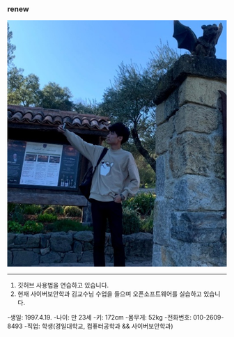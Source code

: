 
### renew
![정태영](./images/Taeyeong.jpg)
***
1. 깃허브 사용법을 연습하고 있습니다.
2. 현재 사이버보안학과 김교수님 수업을 들으며 오픈소프트웨어를 실습하고 있습니다.

-생일: 1997.4.19.
-나이: 만 23세
-키: 172cm
-몸무게: 52kg
-전화번호: 010-2609-8493
-직업: 학생(경일대학교, 컴퓨터공학과 && 사이버보안학과)
